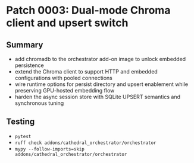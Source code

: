 # Patch 0003: Dual-mode Chroma client and upsert switch

## Summary
- add chromadb to the orchestrator add-on image to unlock embedded persistence
- extend the Chroma client to support HTTP and embedded configurations with pooled connections
- wire runtime options for persist directory and upsert enablement while preserving GPU-hosted embedding flow
- harden the async session store with SQLite UPSERT semantics and synchronous tuning

## Testing
- `pytest`
- `ruff check addons/cathedral_orchestrator/orchestrator`
- `mypy --follow-imports=skip addons/cathedral_orchestrator/orchestrator`
